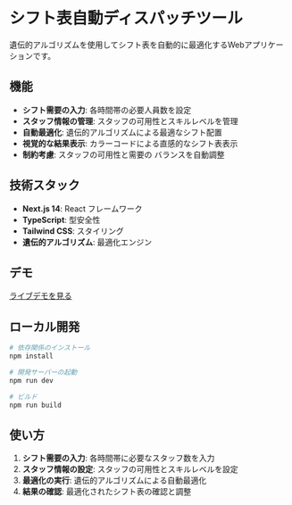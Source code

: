# シフト表自動ディスパッチツール

遺伝的アルゴリズムを使用してシフト表を自動的に最適化するWebアプリケーションです。

##  機能

- **シフト需要の入力**: 各時間帯の必要人員数を設定
- **スタッフ情報の管理**: スタッフの可用性とスキルレベルを管理
- **自動最適化**: 遺伝的アルゴリズムによる最適なシフト配置
- **視覚的な結果表示**: カラーコードによる直感的なシフト表表示
- **制約考慮**: スタッフの可用性と需要の バランスを自動調整

##  技術スタック

- **Next.js 14**: React フレームワーク
- **TypeScript**: 型安全性
- **Tailwind CSS**: スタイリング
- **遺伝的アルゴリズム**: 最適化エンジン

##  デモ

[ライブデモを見る](https://markun-3668.github.io/shift-management-app)

##  ローカル開発

```bash
# 依存関係のインストール
npm install

# 開発サーバーの起動
npm run dev

# ビルド
npm run build
```

##  使い方

1. **シフト需要の入力**: 各時間帯に必要なスタッフ数を入力
2. **スタッフ情報の設定**: スタッフの可用性とスキルレベルを設定
3. **最適化の実行**: 遺伝的アルゴリズムによる自動最適化
4. **結果の確認**: 最適化されたシフト表の確認と調整
